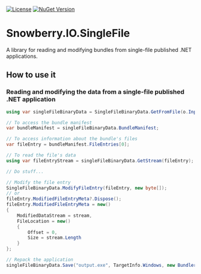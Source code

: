 [![License](https://img.shields.io/github/license/snowberry-software/Snowberry.IO.SingleFile)](https://github.com/snowberry-software/Snowberry.IO.SingleFile/blob/master/LICENSE)
[![NuGet Version](https://img.shields.io/nuget/v/Snowberry.IO.SingleFile.svg?logo=nuget)](https://www.nuget.org/packages/Snowberry.IO.SingleFile/)

# Snowberry.IO.SingleFile

A library for reading and modifying bundles from single-file published .NET applications.

## How to use it

### Reading and modifying the data from a single-file published .NET application

```csharp
using var singleFileBinaryData = SingleFileBinaryData.GetFromFile(o.InputFilePath);

// To access the bundle manifest
var bundleManifest = singleFileBinaryData.BundleManifest;

// To access information about the bundle's files
var fileEntry = bundleManifest.FileEntries[0];

// To read the file's data
using var fileEntryStream = singleFileBinaryData.GetStream(fileEntry);

// Do stuff...

// Modify the file entry
SingleFileBinaryData.ModifyFileEntry(fileEntry, new byte[]);
// or
fileEntry.ModifiedFileEntryMeta?.Dispose();
fileEntry.ModifiedFileEntryMeta = new()
{
    ModifiedDataStream = stream,
    FileLocation = new()
    {
        Offset = 0,
        Size = stream.Length
    }
};

// Repack the application
singleFileBinaryData.Save("output.exe", TargetInfo.Windows, new BundlerOptions());
```
